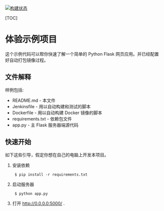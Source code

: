 [![构建状态](/badges/test/build.svg)](/p/test/ci/job)

[TOC]

# 体验示例项目

这个示例代码可以帮你快速了解一个简单的 Python Flask 网页应用。并已经配置好自动打包镜像过程。

文件解释
-----------

样例包括:

* README.md - 本文件
* Jenkinsfile - 用以自动构建和测试的脚本
* Dockerfile - 用以自动构建 Docker 镜像的脚本
* requirements.txt - 依赖包文件
* app.py - 主 Flask 服务器端源代码

快速开始
---------------

如下这些引导，假定你想在自己的电脑上开发本项目。

1. 安装依赖

        $ pip install -r requirements.txt


2. 启动服务器

        $ python app.py

3. 打开 http://0.0.0.0:5000/ .
